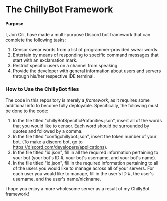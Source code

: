 # The ChillyBot Framework
#### Purpose
I, Jon Cili, have made a multi-purpose Discord bot framework that can complete the following tasks:
1. Censor swear words from a list of programmer-provided swear words.
2. Entertain by means of responding to specific command messages that start with an exclamation mark.
3. Restrict specific users on a channel from speaking.
4. Provide the developer with general information about users and servers through his/her respective IDE terminal.

### How to Use the ChillyBot files
The code in this repository is merely a *framework*, as it requires some additional info to become fully deployable. Specifically, the following must be done to the code:
1. In the file titled "chillyBotSpecificProfanities.json", insert all of the words that you would like to censor. Each word should be surrounded by quotes and followed by a comma.
2. In the file titled "configchillybot.json", insert the token number of your bot. (To make a discord bot, go to https://discord.com/developers/applications).
3. In the file titled "id.json", fill in all the required information pertaining to your bot (your bot's ID #, your bot's username, and your bot's name).
4. In the file titled "id.json", fill in the required information pertaining to all of the users you would like to manage across all of your servers. For each user you would like to manage, fill in the user's ID #, the user's username, and the user's name/nickname.

I hope you enjoy a more wholesome server as a result of my ChillyBot framework!
